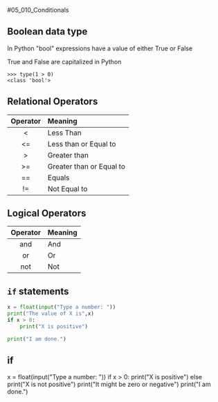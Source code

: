 #05_010_Conditionals

## Boolean data type

In Python "bool" expressions have a value of either True or False

True and False are capitalized in Python

```text
>>> type(1 > 0)
<class 'bool'>
```

## Relational Operators

Operator|Meaning
:---:|:---
<|Less Than
<=|Less than or Equal to
\>|Greater than
\>=|Greater than or Equal to
==|Equals
!=|Not Equal to

## Logical Operators

Operator|Meaning
:---:|:---
and|And
or|Or
not|Not

## `if` statements

```python
x = float(input("Type a number: "))
print("The value of X is",x)
if x > 0:
    print("X is positive")

print("I am done.")
```

## if
x = float(input("Type a number: "))
if x > 0:
    print("X is positive")
else
    print("X is not positive")
    print("It might be zero or negative")
print("I am done.")
```


